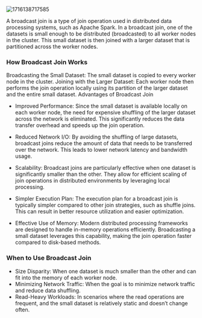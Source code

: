 ![1716138717585](https://github.com/soumilshah1995/DeltaStream-BroadcastJoinETL/assets/39345855/6f676548-fdb8-42bf-8ddf-6e8644fe6db0)


A broadcast join is a type of join operation used in distributed data processing systems, such as Apache Spark. In a broadcast join, one of the datasets is small enough to be distributed (broadcasted) to all worker nodes in the cluster. This small dataset is then joined with a larger dataset that is partitioned across the worker nodes.

### How Broadcast Join Works

Broadcasting the Small Dataset: The small dataset is copied to every worker node in the cluster.
Joining with the Larger Dataset: Each worker node then performs the join operation locally using its partition of the larger dataset and the entire small dataset.
Advantages of Broadcast Join


* Improved Performance: Since the small dataset is available locally on each worker node, the need for expensive shuffling of the larger dataset across the network is eliminated. This significantly reduces the data transfer overhead and speeds up the join operation.

* Reduced Network I/O: By avoiding the shuffling of large datasets, broadcast joins reduce the amount of data that needs to be transferred over the network. This leads to lower network latency and bandwidth usage.

* Scalability: Broadcast joins are particularly effective when one dataset is significantly smaller than the other. They allow for efficient scaling of join operations in distributed environments by leveraging local processing.

* Simpler Execution Plan: The execution plan for a broadcast join is typically simpler compared to other join strategies, such as shuffle joins. This can result in better resource utilization and easier optimization.

* Effective Use of Memory: Modern distributed processing frameworks are designed to handle in-memory operations efficiently. Broadcasting a small dataset leverages this capability, making the join operation faster compared to disk-based methods.

### When to Use Broadcast Join
* Size Disparity: When one dataset is much smaller than the other and can fit into the memory of each worker node.
* Minimizing Network Traffic: When the goal is to minimize network traffic and reduce data shuffling.
* Read-Heavy Workloads: In scenarios where the read operations are frequent, and the small dataset is relatively static and doesn’t change often.


